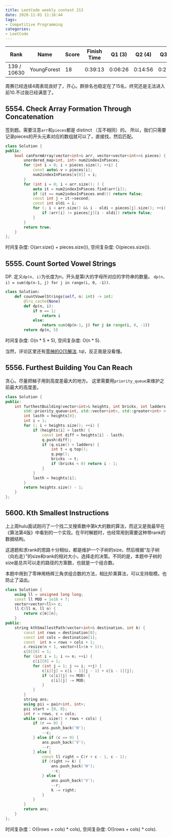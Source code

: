 ```yaml
---
title: LeetCode weekly contest 213
date: 2020-11-01 11:16:44
tags:
- Competitive Programming
categories:
- LeetCode
---
```


| Rank |	Name |	Score |	Finish Time | 	Q1 (3) |	Q2 (4) |	Q3 (5) |	Q4 (6)|
|--|--|--|--|--|--|--|--|
| 139 / 10630 | YoungForest | 18 | 0:39:13 | 0:06:26 | 0:14:56 |   0:22:59 |  0:39:13 |

周赛已经连续4周表现良好了，开心。群排名也稳定在了15名，终究还是无法进入前10.不过我已经满意了。

## 5554. Check Array Formation Through Concatenation

签到题。需要注意`arr`和`pieces`都是 distinct （互不相同）的。
所以，我们只需要记录pieces的开头元素对应的数组就可以了，直接找，然后匹配。

```cpp
class Solution {
public:
    bool canFormArray(vector<int>& arr, vector<vector<int>>& pieces) {
        unordered_map<int, int> num2indexInPieces;
        for (int i = 0; i < pieces.size(); ++i) {
            const auto& v = pieces[i];
            num2indexInPieces[v[0]] = i;
        }
        for (int i = 0; i < arr.size(); ) {
            auto it = num2indexInPieces.find(arr[i]);
            if (it == num2indexInPieces.end()) return false;
            const int j = it->second;
            const int oldi = i;
            for (; i < arr.size() && i - oldi < pieces[j].size(); ++i) {
                if (arr[i] != pieces[j][i - oldi]) return false;
            }
        }
        return true;
    }
};
```

时间复杂度: O(arr.size() + pieces.size()),
空间复杂度: O(pieces.size()).

## 5555. Count Sorted Vowel Strings

DP. 定义`dp(n, i)`为长度为n，开头是第i大的字母所对应的字符串的数量。
`dp(n, i) = sum(dp(n-1, j) for j in range(i, 0, -1))`.

```python
class Solution:
    def countVowelStrings(self, n: int) -> int:
        @lru_cache(None)
        def dp(n, i):
            if n == 1:
                return i
            else:
                return sum(dp(n-1, j) for j in range(i, 0, -1))
        return dp(n, 5)
```

时间复杂度: O(n * 5 * 5),
空间复杂度: O(n * 5).

当然，评论区里还有[零神的O(1)解法](https://leetcode-cn.com/problems/count-sorted-vowel-strings/solution/tong-ji-zi-dian-xu-yuan-yin-zi-fu-chuan-de-shu-mu-/). tql，反正我是没看懂。


## 5556. Furthest Building You Can Reach

贪心。尽量把梯子用到高度差最大的地方。
这里需要用`priority_queue`来维护之前最大的高度差。

```cpp
class Solution {
public:
    int furthestBuilding(vector<int>& heights, int bricks, int ladders) {
        std::priority_queue<int, std::vector<int>, std::greater<int> > q;
        int lasth = heights[0];
        int i = 1;
        for (; i < heights.size(); ++i) {
            if (heights[i] > lasth) {
                const int diff = heights[i] - lasth;
                q.push(diff);
                if (q.size() > ladders) {
                    int t = q.top();
                    q.pop();
                    bricks -= t;
                    if (bricks < 0) return i - 1;
                }
            }
            lasth = heights[i];
        }
        return heights.size() - 1;
    }
};
```

## 5600. Kth Smallest Instructions

上上周hulu面试刚问了一个找二叉搜索数中第k大的数的算法，而这又是我最早在《算法第4版》中看到的一个实现。在平时解题时，也经常用到需要这种带rank的数据结构。

这道题和求rank的思路十分相似，都是维护一个子树的size，然后根据“左子树（向右走）”的size和rank的相对大小，选择走的决策。不同的是，本题中子树的size是总共可以走的路径的方案数，也就是一个组合数。

本题中用到了零神用杨辉三角求组合数的方法，相比阶乘算法，可以支持取模。也防止了溢出。

```cpp
class Solution {
    using ll = unsigned long long;
    const ll MOD = 1e18 + 7;
    vector<vector<ll>> c;
    ll C(ll m, ll n) {
        return c[m][n];
    }
public:
    string kthSmallestPath(vector<int>& destination, int k) {
        const int rows = destination[0];
        const int cols = destination[1];
        const  int n = rows + cols + 1;
        c.resize(n + 1, vector<ll>(n + 1));
        c[0][0] = 1;
        for (int i = 1; i <= n; ++i) {
            c[i][0] = 1;
            for (int j = 1; j <= i; ++j) {
                c[i][j] = c[i - 1][j - 1] + c[i - 1][j];
                if (c[i][j] >= MOD) {
                    c[i][j] -= MOD;
                }
            }
        }
        string ans;
        using pii = pair<int, int>;
        pii start = {0, 0};
        int r = rows, c = cols;
        while (ans.size() < rows + cols) {
            if (r == 0) {
                ans.push_back('H');
                --c;
            } else if (c == 0) {
                ans.push_back('V');
                --r;
            } else {
                const ll right = C(r + c - 1, c - 1);
                if (right >= k) {
                    ans.push_back('H');
                    --c;
                } else {
                    ans.push_back('V');
                    --r;
                    k -= right;
                }
            }
        }
        return ans;
    }
};
```

时间复杂度：O((rows + cols) * cols),
空间复杂度: O((rows + cols) * cols).